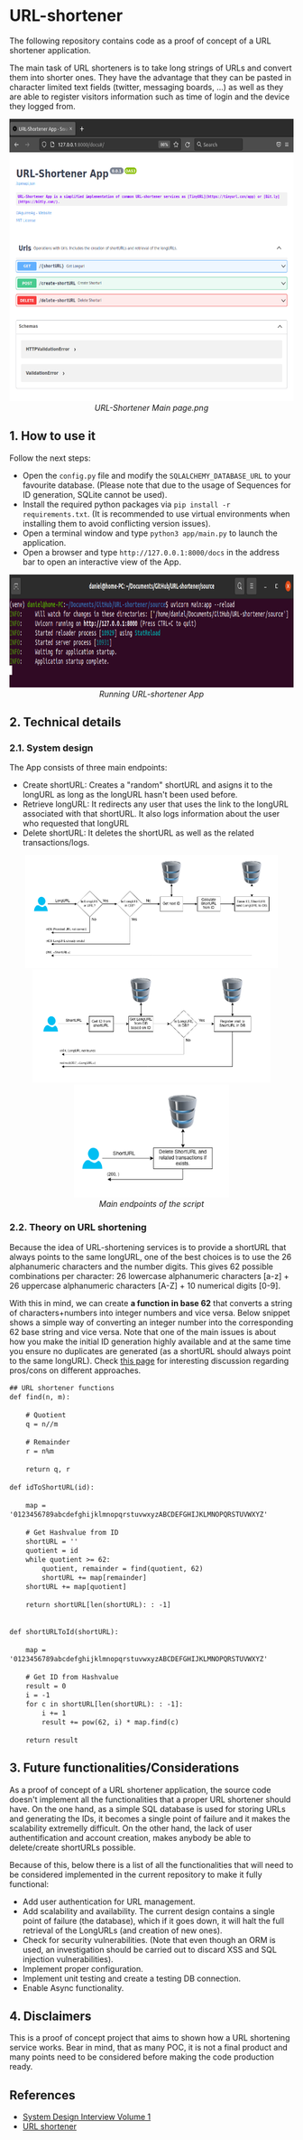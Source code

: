 # URL-shortener
The following repository contains code as a proof of concept of a URL shortener application.

The main task of URL shorteners is to take long strings of URLs and convert them into shorter ones. They have the advantage that they can be pasted in character limited text fields (twitter, messaging boards, ...) as well as they are able to register visitors information such as time of login and the device they logged from.

<p align="middle">
  <img src="documentation/URL-Shortener%20Main%20page.png" alt="URL-Shortener Main page.png" height=500></br>
  <i>URL-Shortener Main page.png</i>
</p>

## 1. How to use it
Follow the next steps:
* Open the `config.py` file and modify the `SQLALCHEMY_DATABASE_URL` to your favourite database. (Please note that due to the usage of Sequences for ID generation, SQLite cannot be used).
* Install the required python packages via `pip install -r requirements.txt`. (It is recommended to use virtual environments when installing them to avoid conflicting version issues).
* Open a terminal window and type `python3 app/main.py` to launch the application.
* Open a browser and type `http://127.0.0.1:8000/docs` in the address bar to open an interactive view of the App.

<p align="middle">
  <img src="documentation/Running%20URL-shortener%20App.png" alt="Running URL-shortener App.png" height=200></br>
  <i>Running URL-shortener App</i>
</p>

## 2. Technical details

### 2.1. System design
The App consists of three main endpoints:
* Create shortURL: Creates a "random" shortURL and asigns it to the longURL as long as the longURL hasn't been used before. 
* Retrieve longURL: It redirects any user that uses the link to the longURL associated with that shortURL. It also logs information about the user who requested that longURL
* Delete shortURL: It deletes the shortURL as well as the related transactions/logs.

<p align="middle">
  <img src="documentation/Process%20diagram%20for%20creating%20a%20ShortURL.png" alt="Process diagram for creating a ShortURL.png" height=200>
  <img src="documentation/Process%20diagram%20for%20retrieving%20the%20LongURL.png" alt="Process diagram for retrieving the LongURL.png" height=200>
  <img src="documentation/Process%20diagram%20for%20deleting%20a%20ShortURL.png" alt="Process diagram for deleting a ShortURL.png" height=200>
  </br>
  <i>Main endpoints of the script</i>
</p>

### 2.2. Theory on URL shortening
Because the idea of URL-shortening services is to provide a shortURL that always points to the same longURL, one of the best choices is to use the 26 alphanumeric characters and the number digits. This gives 62 possible combinations per character: 26 lowercase alphanumeric characters [a-z] + 26 uppercase alphanumeric characters [A-Z] + 10 numerical digits [0-9].

With this in mind, we can create **a function in base 62** that converts a string of characters+numbers into integer numbers and vice versa.  Below snippet shows a simple way of converting an integer number into the corresponding 62 base string and vice versa. Note that one of the main issues is about how you make the initial ID generation highly available and at the same time you ensure no duplicates are generated (as a shortURL should always point to the same longURL). Check [this page](https://www.geeksforgeeks.org/system-design-url-shortening-service/) for interesting discussion regarding pros/cons on different approaches.

```
## URL shortener functions
def find(n, m):
     
    # Quotient
    q = n//m
     
    # Remainder
    r = n%m
    
    return q, r

def idToShortURL(id):
    
    map = '0123456789abcdefghijklmnopqrstuvwxyzABCDEFGHIJKLMNOPQRSTUVWXYZ'

    # Get Hashvalue from ID
    shortURL = ''
    quotient = id
    while quotient >= 62:
        quotient, remainder = find(quotient, 62)
        shortURL += map[remainder]
    shortURL += map[quotient]
    
    return shortURL[len(shortURL): : -1]


def shortURLToId(shortURL):
    
    map = '0123456789abcdefghijklmnopqrstuvwxyzABCDEFGHIJKLMNOPQRSTUVWXYZ'
    
    # Get ID from Hashvalue
    result = 0
    i = -1
    for c in shortURL[len(shortURL): : -1]:
        i += 1
        result += pow(62, i) * map.find(c)
        
    return result
```

## 3. Future functionalities/Considerations
As a proof of concept of a URL shortener application, the source code doesn't implement all the functionalities that a proper URL shortener should have. On the one hand, as a simple SQL database is used for storing URLs and generating the IDs, it becomes a single point of failure and it makes the scalability extremelly difficult. On the other hand, the lack of user authentification and account creation, makes anybody be able to delete/create shortURLs possible. 

Because of this, below there is a list of all the functionalities that will need to be considered implemented in the current repository to make it fully functional:
* Add user authentication for URL management.
* Add scalability and availability. The current design contains a single point of failure (the database), which if it goes down, it will halt the full retrieval of the LongURLs (and creation of new ones).
* Check for security vulnerabilities. (Note that even though an ORM is used, an investigation should be carried out to discard XSS and SQL injection vulnerabilities).
* Implement proper configuration.
* Implement unit testing and create a testing DB connection.
* Enable Async functionality.

## 4. Disclaimers
This is a proof of concept project that aims to shown how a URL shortening service works. Bear in mind, that as many POC, it is not a final product and many points need to be considered before making the code production ready.


## References
* [System Design Interview Volume 1](https://blog.bytebytego.com/p/system-design-interview-books-volume)
* [URL shortener](https://www.geeksforgeeks.org/system-design-url-shortening-service/)
